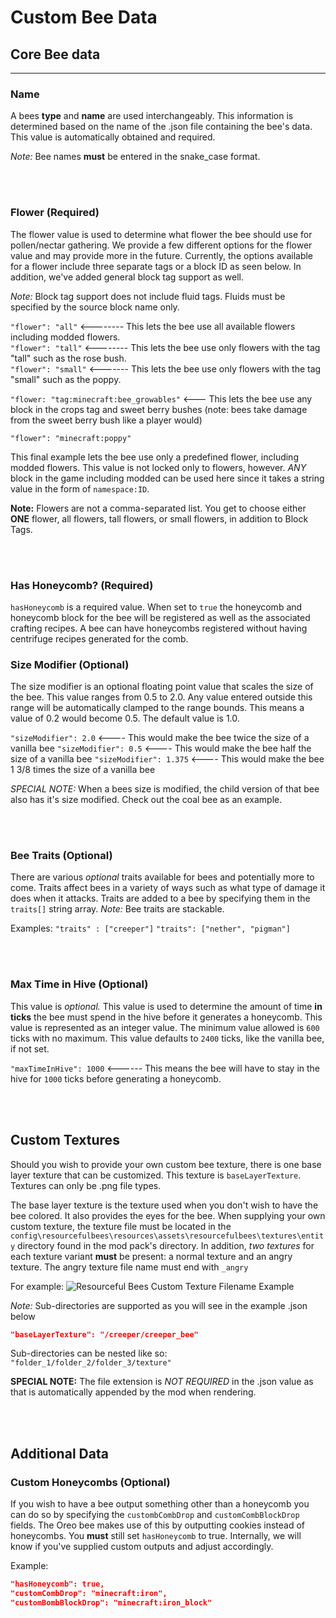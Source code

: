 # **Custom Bee Data**

## **Core Bee data**
***

### **Name**

A bees **type** and **name** are used interchangeably. This information is determined based on the name of the .json file containing the bee's data. This value is automatically obtained and required.

*Note:* Bee names **must** be entered in the snake_case format.

<br>
<br>

### **Flower** (Required)

The flower value is used to determine what flower the bee should use for pollen/nectar gathering. We provide a few different options for the flower value and may provide more in the future. Currently, the options available for a flower include three separate tags or a block ID as seen below. In addition, we've added general block tag support as well.

*Note:* Block tag support does not include fluid tags. Fluids must be specified by the source block name only.

`"flower": "all"`    <-------- This lets the bee use all available flowers including modded flowers.<br>
`"flower": "tall"`   <-------- This lets the bee use only flowers with the tag "tall" such as the rose bush.<br>
`"flower": "small"`  <------- This lets the bee use only flowers with the tag "small" such as the poppy.<br>

`"flower: "tag:minecraft:bee_growables"` <--- This lets the bee use any block in the crops tag and sweet berry bushes (note: bees take damage from the sweet berry bush like a player would)<br>

`"flower": "minecraft:poppy"`<br>

This final example lets the bee use only a predefined flower, including modded flowers. This value is not locked only to flowers, however. *ANY* block in the game including modded can be used here since it takes a string value in the form of `namespace:ID`. 

**Note:** Flowers are not a comma-separated list. You get to choose either **ONE** flower, all flowers, tall flowers, or small flowers, in addition to Block Tags.

<br>
<br>

### **Has Honeycomb?** (Required)

`hasHoneycomb` is a required value. When set to `true` the honeycomb and honeycomb block for the bee will be registered as well as the associated crafting recipes. A bee can have honeycombs registered without having centrifuge recipes generated for the comb.

### **Size Modifier** (Optional)

The size modifier is an optional floating point value that scales the size of the bee. This value ranges from 0.5 to 2.0. Any value entered outside this range will be automatically clamped to the range bounds. This means a value of 0.2 would become 0.5. The default value is 1.0. 

`"sizeModifier": 2.0`  <---- This would make the bee twice the size of a vanilla bee
`"sizeModifier": 0.5`  <---- This would make the bee half the size of a vanilla bee
`"sizeModifier": 1.375`  <---- This would make the bee 1 3/8 times the size of a vanilla bee

*SPECIAL NOTE:* When a bees size is modified, the child version of that bee also has it's size modified. Check out the coal bee as an example.

<br>
<br>

### **Bee Traits** (Optional)

There are various *optional* traits available for bees and potentially more to come. Traits affect bees in a variety of ways such as what type of damage it does when it attacks. Traits are added to a bee by specifying them in the `traits[]` string array. *Note:* Bee traits are stackable.

Examples:
`"traits" : ["creeper"]`
`"traits": ["nether", "pigman"]`

<br>
<br>

### **Max Time in Hive** (Optional)

This value is *optional.* This value is used to determine the amount of time **in ticks** the bee must spend in the hive before it generates a honeycomb. This value is represented as an integer value. The minimum value allowed is `600` ticks with no maximum. This value defaults to `2400` ticks, like the vanilla bee, if not set.

`"maxTimeInHive": 1000` <------ This means the bee will have to stay in the hive for `1000` ticks before generating a honeycomb.

<br>
<br>

## **Custom Textures**

Should you wish to provide your own custom bee texture, there is one base layer texture that can be customized. This texture is `baseLayerTexture`. Textures can only be .png file types.

The base layer texture is the texture used when you don't wish to have the bee colored. It also provides the eyes for the bee. When supplying your own custom texture, the texture file must be located in the `config\resourcefulbees\resources\assets\resourcefulbees\textures\entity` directory found in the mod pack's directory. In addition, *two textures* for each texture variant **must** be present: a normal texture and an angry texture. The angry texture file name must end with `_angry`

For example:
![Resourceful Bees Custom Texture Filename Example](https://i.imgur.com/2sypgCS.png)

*Note:* Sub-directories are supported as you will see in the example .json below

```json
"baseLayerTexture": "/creeper/creeper_bee"
```

Sub-directories can be nested like so: `"folder_1/folder_2/folder_3/texture"`

**SPECIAL NOTE:** The file extension is *NOT REQUIRED* in the .json value as that is automatically appended by the mod when rendering. 

<br>
<br>

## **Additional Data**

### **Custom Honeycombs** (Optional)

If you wish to have a bee output something other than a honeycomb you can do so by specifying the `custombCombDrop` and `customCombBlockDrop` fields. The Oreo bee makes use of this by outputting cookies instead of honeycombs. You **must** still set `hasHoneycomb` to true. Internally, we will know if you've supplied custom outputs and adjust accordingly.

Example:

```json
"hasHoneycomb": true,
"customCombDrop": "minecraft:iron",
"customBombBlockDrop": "minecraft:iron_block"
```
<!--stackedit_data:
eyJoaXN0b3J5IjpbMjk2NjQ4MTY5LC0yMDg4NzQ2NjEyXX0=
-->